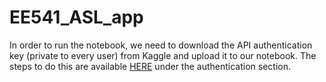 # EE541_ASL_app

In order to run the notebook, we need to download the API authentication key (private to every user) from Kaggle and upload it to our notebook. The steps to do this are available [HERE](https://www.kaggle.com/docs/api) under the authentication section. 
